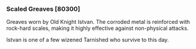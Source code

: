 ### Scaled Greaves [80300]

Greaves worn by Old Knight Istvan. The corroded metal is reinforced with rock-hard scales, making it highly effective against non-physical attacks.

Istvan is one of a few wizened Tarnished who survive to this day.